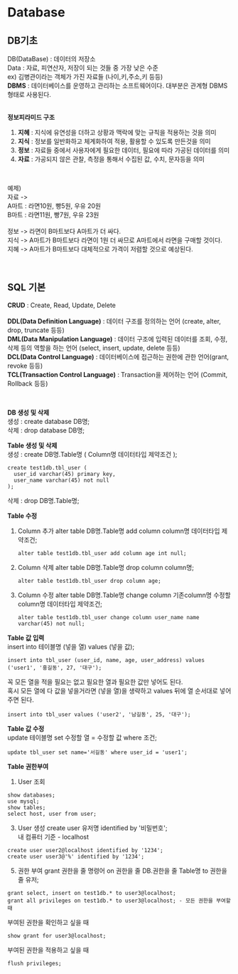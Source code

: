 # Database

## DB기초
DB(DataBase) : 데이터의 저장소 <br>
Data : 자료, 피연산자, 저장이 되는 것들 중 가장 낮은 수준 <br>
ex) 김병관이라는 객체가 가진 자료들 (나이,키,주소,키 등등) <br>
**DBMS** : 데이터베이스를 운영하고 관리하는 소프트웨어이다. 대부분은 관계형 DBMS 형태로 사용된다. <br>
<br>

**정보피라미드 구조**
1. **지혜** : 지식에 유연성을 더하고 상황과 맥락에 맞는 규칙을 적용하는 것을 의미
2. **지식** : 정보를 일반화하고 체계화하여 적용, 활용할 수 있도록 만든것을 의미
3. **정보** : 자료들 중에서 사용자에게 필요한 데이터, 필요에 따라 가공된 데이터를 의미
4. **자료** : 가공되지 않은 관찰, 측정을 통해서 수집된 값, 수치, 문자등을 의미

<br>

예제) <br>
자료 -> <br>
A마트 : 라면10원, 빵5원, 우유 20원 <br>
B마트 : 라면11원, 빵7원, 우유 23원 <br>
<br>
정보 -> 라면이 B마트보다 A마트가 더 싸다.<br>
지식 -> A마트가 B마트보다 라면이 1원 더 싸므로 A마트에서 라면을 구매할 것이다.<br>
지혜 -> A마트가 B마트보다 대체적으로 가격이 저렴할 것으로 예상된다.<br>

<br>

## SQL 기본
**CRUD** : Create, Read, Update, Delete <br>
<br>
**DDL(Data Definition Language)** : 데이터 구조를 정의하는 언어 (create, alter, drop, truncate 등등)<br>
**DML(Data Manipulation Language)** : 데이터 구조에 입력된 데이터를 조회, 수정, 삭제 등의 역할을 하는 언어 (select, insert, update, delete 등등)<br>
**DCL(Data Control Language)** : 데이터베이스에 접근하는 권한에 관한 언어(grant, revoke 등등) <br>
**TCL(Transaction Control Language)** : Transaction을 제어하는 언어 (Commit, Rollback 등등)<br>

<br>

**DB 생성 및 삭제** <br>
생성 : create database DB명; <br>
삭제 : drop database DB명; <br>

**Table 생성 및 삭제** <br>
생성 : create DB명.Table명 ( Column명 데이터타입 제약조건 ); <br>
```
create test1db.tbl_user (
  user_id varchar(45) primary key,
  user_name varchar(45) not null
);
```
삭제 : drop DB명.Table명; <br>

**Table 수정** <br>
1. Column 추가
   alter table DB명.Table명 add column column명 데이터타입 제약조건;
   ```
   alter table test1db.tbl_user add column age int null;
   ```
3. Column 삭제
   alter table DB명.Table명 drop column column명;
   ```
   alter table test1db.tbl_user drop column age;
   ```
5. Column 수정
   alter table DB명.Table명 change column 기존column명 수정할column명 데이터타입 제약조건;
   ```
   alter table test1db.tbl_user change column user_name name varchar(45) not null;
   ```

**Table 값 입력** <br>
insert into 테이블명 (넣을 열) values (넣을 값); 
```
insert into tbl_user (user_id, name, age, user_address) values ('user1', '홍길동', 27, '대구');
```
꼭 모든 열을 적을 필요는 없고 필요한 열과 필요한 값만 넣어도 된다. <br>
혹시 모든 열에 다 값을 넣을거라면 (넣을 열)을 생략하고 values 뒤에 열 순서대로 넣어주면 된다.
```
insert into tbl_user values ('user2', '남길동', 25, '대구');
```

**Table 값 수정** <br>
update 테이블명 set 수정할 열 = 수정할 값 where 조건;
```
update tbl_user set name='서길동' where user_id = 'user1';
```

**Table 권한부여** <br>
1. User 조회
```
show databases;
use mysql;
show tables;
select host, user from user;
```
3. User 생성
create user 유저명 identified by '비밀번호'; <br>
내 컴퓨터 기준 - localhost
```
create user user2@localhost identified by '1234';
create user user3@'%' identified by '1234';
```
5. 권한 부여
   grant 권한을 줄 명령어 on 권한을 줄 DB.권한을 줄 Table명 to 권한을 줄 유저;
```
grant select, insert on test1db.* to user3@localhost;
grant all privileges on test1db.* to user3@localhost; - 모든 권한을 부여할 때
```
부여된 권한을 확인하고 싶을 때
```
show grant for user3@localhost;
```
부여된 권한을 적용하고 싶을 때
```
flush privileges;
```
